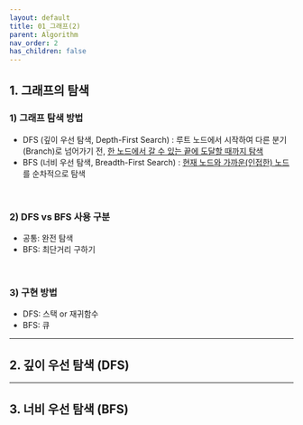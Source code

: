 ```yaml
---
layout: default
title: 01_그래프(2)
parent: Algorithm
nav_order: 2
has_children: false
---
```


## 1. 그래프의 탐색  

### 1) 그래프 탐색 방법  

- DFS (깊이 우선 탐색, Depth-First Search)
  : 루트 노드에서 시작하여 다른 분기(Branch)로 넘어가기 전, <u>한 노드에서 갈 수 있는 끝에 도달할 때까지 탐색</u>  
- BFS (너비 우선 탐색, Breadth-First Search)
  : <u>현재 노드와 가까운(인접한) 노드</u>를 순차적으로 탐색  

<br/>

### 2) DFS vs BFS 사용 구분  
- 공통: 완전 탐색  
- BFS: 최단거리 구하기  

<br/>

### 3) 구현 방법  
- DFS: 스택 or 재귀함수  
- BFS: 큐  

<hr/>

## 2. 깊이 우선 탐색 (DFS)  

<hr/>

## 3. 너비 우선 탐색 (BFS)  



